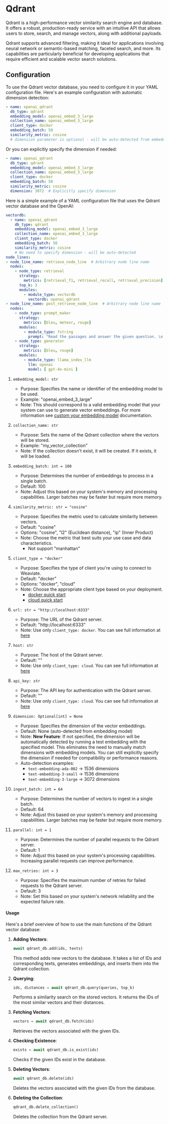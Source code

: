 # Qdrant

Qdrant is a high-performance vector similarity search engine and database.
It offers a robust, production-ready service with an intuitive API that allows users to store, search, and manage vectors, along with additional payloads.

Qdrant supports advanced filtering, making it ideal for applications involving neural network or semantic-based matching, faceted search, and more.
Its capabilities are particularly beneficial for developing applications that require efficient and scalable vector search solutions.

## Configuration

To use the Qdrant vector database, you need to configure it in your YAML configuration file. Here's an example configuration with automatic dimension detection:

```yaml
- name: openai_qdrant
  db_type: qdrant
  embedding_model: openai_embed_3_large
  collection_name: openai_embed_3_large
  client_type: docker
  embedding_batch: 50
  similarity_metric: cosine
  # dimension parameter is optional - will be auto-detected from embedding_model
```

Or you can explicitly specify the dimension if needed:

```yaml
- name: openai_qdrant
  db_type: qdrant
  embedding_model: openai_embed_3_large
  collection_name: openai_embed_3_large
  client_type: docker
  embedding_batch: 50
  similarity_metric: cosine
  dimension: 3072  # Explicitly specify dimension
```

Here is a simple example of a YAML configuration file that uses the Qdrant vector database and the OpenAI:

```yaml
vectordb:
  - name: openai_qdrant
    db_type: qdrant
    embedding_model: openai_embed_3_large
    collection_name: openai_embed_3_large
    client_type: docker
    embedding_batch: 50
    similarity_metric: cosine
    # No need to specify dimension - will be auto-detected
node_lines:
- node_line_name: retrieve_node_line  # Arbitrary node line name
  nodes:
    - node_type: retrieval
      strategy:
        metrics: [retrieval_f1, retrieval_recall, retrieval_precision]
      top_k: 3
      modules:
        - module_type: vectordb
          vectordb: openai_qdrant
- node_line_name: post_retrieve_node_line  # Arbitrary node line name
  nodes:
    - node_type: prompt_maker
      strategy:
        metrics: [bleu, meteor, rouge]
      modules:
        - module_type: fstring
          prompt: "Read the passages and answer the given question. \n Question: {query} \n Passage: {retrieved_contents} \n Answer : "
    - node_type: generator
      strategy:
        metrics: [bleu, rouge]
      modules:
        - module_type: llama_index_llm
          llm: openai
          model: [ gpt-4o-mini ]
```

1. `embedding_model: str`
   - Purpose: Specifies the name or identifier of the embedding model to be used.
   - Example: "openai_embed_3_large"
   - Note: This should correspond to a valid embedding model that your system can use to generate vector embeddings. For more information see [custom your embedding model](https://docs.auto-rag.com/local_model.html#configure-the-embedding-model) documentation.

2. `collection_name: str`
   - Purpose: Sets the name of the Qdrant collection where the vectors will be stored.
   - Example: "my_vector_collection"
   - Note: If the collection doesn't exist, it will be created. If it exists, it will be loaded.

3. `embedding_batch: int = 100`
   - Purpose: Determines the number of embeddings to process in a single batch.
   - Default: 100
   - Note: Adjust this based on your system's memory and processing capabilities. Larger batches may be faster but require more memory.

4. `similarity_metric: str = "cosine"`
   - Purpose: Specifies the metric used to calculate similarity between vectors.
   - Default: "cosine"
   - Options: "cosine", "l2" (Euclidean distance), "ip" (Inner Product)
   - Note: Choose the metric that best suits your use case and data characteristics.
     - Not support "manhattan"

5. `client_type = "docker"`
    - Purpose: Specifies the type of client you're using to connect to Weaviate.
    - Default: "docker"
    - Options: "docker", "cloud"
    - Note: Choose the appropriate client type based on your deployment.
      - [docker quick start](https://qdrant.tech/documentation/quickstart/)
      - [cloud quick start](https://qdrant.tech/documentation/quickstart-cloud/)

6. `url: str = "http://localhost:6333"`
   - Purpose: The URL of the Qdrant server.
   - Default: "http://localhost:6333"
   - Note: Use only `client_type: docker`. You can see full information at [here](https://qdrant.tech/documentation/quickstart/)

7. `host: str`
   - Purpose: The host of the Qdrant server.
   - Default: ""
   - Note: Use only `client_type: cloud`. You can see full information at [here](https://qdrant.tech/documentation/quickstart-cloud/)

8. `api_key: str`
   - Purpose: The API key for authentication with the Qdrant server.
   - Default: ""
   - Note: Use only `client_type: cloud`. You can see full information at [here](https://qdrant.tech/documentation/quickstart-cloud/)

9. `dimension: Optional[int] = None`
   - Purpose: Specifies the dimension of the vector embeddings.
   - Default: None (auto-detected from embedding model)
   - Note: **New Feature**: If not specified, the dimension will be automatically detected by running a test embedding with the specified model. This eliminates the need to manually match dimensions with embedding models. You can still explicitly specify the dimension if needed for compatibility or performance reasons.
   - Auto-detection examples:
     - `text-embedding-ada-002` → 1536 dimensions
     - `text-embedding-3-small` → 1536 dimensions  
     - `text-embedding-3-large` → 3072 dimensions

10. `ingest_batch: int = 64`
    - Purpose: Determines the number of vectors to ingest in a single batch.
    - Default: 64
    - Note: Adjust this based on your system's memory and processing capabilities. Larger batches may be faster but require more memory.

11. `parallel: int = 1`
    - Purpose: Determines the number of parallel requests to the Qdrant server.
    - Default: 1
    - Note: Adjust this based on your system's processing capabilities. Increasing parallel requests can improve performance.

12. `max_retries: int = 3`
    - Purpose: Specifies the maximum number of retries for failed requests to the Qdrant server.
    - Default: 3
    - Note: Set this based on your system's network reliability and the expected failure rate.

#### Usage

Here's a brief overview of how to use the main functions of the Qdrant vector database:

1. **Adding Vectors**:
   ```python
   await qdrant_db.add(ids, texts)
   ```
   This method adds new vectors to the database. It takes a list of IDs and corresponding texts, generates embeddings, and inserts them into the Qdrant collection.

2. **Querying**:
   ```python
   ids, distances = await qdrant_db.query(queries, top_k)
   ```
   Performs a similarity search on the stored vectors. It returns the IDs of the most similar vectors and their distances.

3. **Fetching Vectors**:
   ```python
   vectors = await qdrant_db.fetch(ids)
   ```
   Retrieves the vectors associated with the given IDs.

4. **Checking Existence**:
   ```python
   exists = await qdrant_db.is_exist(ids)
   ```
   Checks if the given IDs exist in the database.

5. **Deleting Vectors**:
   ```python
   await qdrant_db.delete(ids)
   ```
   Deletes the vectors associated with the given IDs from the database.

6. **Deleting the Collection**:
   ```python
   qdrant_db.delete_collection()
   ```
   Deletes the collection from the Qdrant server.
